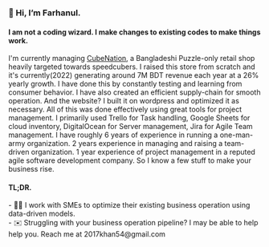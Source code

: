 <h3>👋 Hi, I’m Farhanul. </h3>
<h4> I am not a coding wizard. I make changes to existing codes to make things work. </h4>


I'm currently managing [CubeNation](https://cubenationshop.com), a Bangladeshi Puzzle-only retail shop heavily targeted towards speedcubers. I raised this store from scratch and it's currently(2022) generating around 7M BDT revenue each year at a 26% yearly growth. I have done this by constantly testing and learning from consumer behavior. I have also created an efficient supply-chain for smooth operation. And the website? I built it on wordpress and optimized it as necessary. All of this was done effectively using great tools for project management. I primarily used Trello for Task handling, Google Sheets for cloud inventory, DigitalOcean for Server management, Jira for Agile Team management. I have roughly 6 years of experience in running a one-man-army organization. 2 years experience in managing and raising a team-driven organization. 1 year experience of project management in a reputed agile software development company. So I know a few stuff to make your business rise. 

<h4>TL;DR. </h4>
- 🧑‍💼 I work with SMEs to optimize their existing business operation using data-driven models. <br>
- ✉️ Struggling with your business operation pipeline? I may be able to help help you. Reach me at 2017khan54@gmail.com

<!---
This repository is an artifact. its `README.md` (this file) appears on my GitHub profile.
--->
